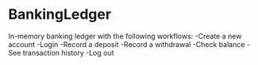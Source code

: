 # BankingLedger
In-memory banking ledger with the following workflows:
-Create a new account
-Login
-Record a deposit
-Record a withdrawal
-Check balance
-See transaction history
-Log out
